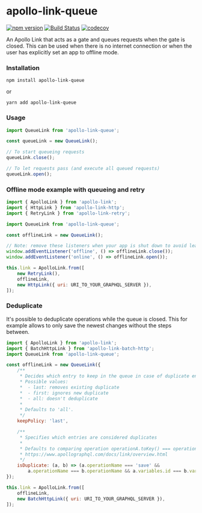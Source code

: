 # apollo-link-queue

[![npm version](https://badge.fury.io/js/apollo-link-queue.svg)](https://badge.fury.io/js/apollo-link-queue)
[![Build Status](https://travis-ci.org/helfer/apollo-link-queue.svg?branch=master)](https://travis-ci.org/helfer/apollo-link-queue)
[![codecov](https://codecov.io/gh/helfer/apollo-link-queue/branch/master/graph/badge.svg)](https://codecov.io/gh/helfer/apollo-link-queue)

An Apollo Link that acts as a gate and queues requests when the gate is closed. This can be used when there is no internet connection or when the user has explicitly set an app to offline mode.

### Installation

```
npm install apollo-link-queue
```
or
```
yarn add apollo-link-queue
```

### Usage

```js
import QueueLink from 'apollo-link-queue';

const queueLink = new QueueLink();

// To start queueing requests
queueLink.close();

// To let requests pass (and execute all queued requests)
queueLink.open();
```

### Offline mode example with queueing and retry

```js
import { ApolloLink } from 'apollo-link';
import { HttpLink } from 'apollo-link-http';
import { RetryLink } from 'apollo-link-retry';

import QueueLink from 'apollo-link-queue';

const offlineLink = new QueueLink();

// Note: remove these listeners when your app is shut down to avoid leaking listeners.
window.addEventListener('offline', () => offlineLink.close());
window.addEventListener('online', () => offlineLink.open());

this.link = ApolloLink.from([
    new RetryLink(),
    offlineLink,
    new HttpLink({ uri: URI_TO_YOUR_GRAPHQL_SERVER }),
]);
```

### Deduplicate

It's possible to deduplicate operations while the queue is closed.
This for example allows to only save the newest changes without the steps between.

```js
import { ApolloLink } from 'apollo-link';
import { BatchHttpLink } from 'apollo-link-batch-http';
import QueueLink from 'apollo-link-queue';

const offlineLink = new QueueLink({
    /**
     * Decides which entry to keep in the queue in case of duplicate entries.
     * Possible values:
     *  - last: removes existing duplicate
     *  - first: ignores new duplicate
     *  - all: doesn't deduplicate
     *
     * Defaults to 'all'.
     */
    keepPolicy: 'last',

    /**
     * Specifies which entries are considered duplicates
     *
     * Defaults to comparing operation operationA.toKey() === operationB.toKey()
     * https://www.apollographql.com/docs/link/overview.html
     */
    isDuplicate: (a, b) => (a.operationName === 'save' &&
        a.operationName === b.operationName && a.variables.id === b.variables.id)
});

this.link = ApolloLink.from([
    offlineLink,
    new BatchHttpLink({ uri: URI_TO_YOUR_GRAPHQL_SERVER }),
]);
```
